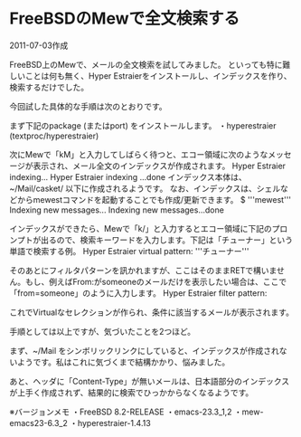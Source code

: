 # FreeBSDのMewで全文検索する

2011-07-03作成

FreeBSD上のMewで、メールの全文検索を試してみました。
といっても特に難しいことは何も無く、Hyper Estraierをインストールし、インデックスを作り、検索するだけでした。

今回試した具体的な手順は次のとおりです。

まず下記のpackage (またはport) をインストールします。
・hyperestraier (textproc/hyperestraier)

次にMewで「kM」と入力してしばらく待つと、エコー領域に次のようなメッセージが表示され、メール全文のインデックスが作成されます。
  Hyper Estraier indexing...
  Hyper Estraier indexing ...done
インデックス本体は、~/Mail/casket/ 以下に作成されるようです。
なお、インデックスは、シェルなどからmewestコマンドを起動することでも作成/更新できます。
  $ '''mewest'''
  Indexing new messages...
  Indexing new messages...done

インデックスができたら、Mewで「k/」と入力するとエコー領域に下記のプロンプトが出るので、検索キーワードを入力します。下記は「チューナー」という単語で検索する例。
  Hyper Estraier virtual pattern: '''チューナー'''

そのあとにフィルタパターンを訊かれますが、ここはそのままRETで構いません。もし、例えばFrom:がsomeoneのメールだけを表示したい場合は、ここで「from=someone」のように入力します。
  Hyper Estraier filter pattern: 

これでVirtualなセレクションが作られ、条件に該当するメールが表示されます。

手順としては以上ですが、気づいたことを2つほど。

まず、~/Mail をシンボリックリンクにしていると、インデックスが作成されないようです。私はこれに気づくまで結構かかり、悩みました。

あと、ヘッダに「Content-Type」が無いメールは、日本語部分のインデックスが上手く作成されず、結果的に検索でひっかからなくなるようです。

※バージョンメモ
・FreeBSD 8.2-RELEASE
・emacs-23.3_1,2
・mew-emacs23-6.3_2
・hyperestraier-1.4.13
